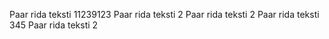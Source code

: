 Paar rida teksti 11239123
Paar rida teksti 2
Paar rida teksti 2
Paar rida teksti 345 
Paar rida teksti 2
